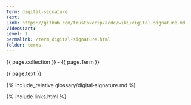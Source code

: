 ```yaml
---
Term: digital-signature
Text: 
Link: https://github.com/trustoverip/acdc/wiki/digital-signature.md
Videostart: 
Level: 1
permalink: /term_digital-signature.html
folder: terms
---
```


{{ page.collection }} - {{ page.Term }}

   {{ page.text }}

{% include_relative glossary/digital-signature.md %}

 {% include links.html %} 
